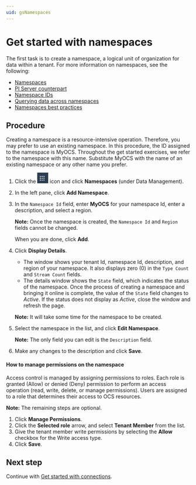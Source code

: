 ```yaml
---
uid: gsNamespaces
---
```



# Get started with namespaces

The first task is to create a namespace, a logical unit of organization for data within a tenant. For more information on namespaces, see the following:

- [Namespaces](xref:ccNamespaces)
- [PI Server counterpart](xref:ccNamespaces#pi-server-counterpart) 
- [Namespace IDs](xref:ccNamespaces#namespace-ids)
- [Querying data across namespaces](xref:ccNamespaces#querying-data-across-namespaces)
- [Namespaces best practices](xref:bpNamespaces)

## Procedure

Creating a namespace is a resource-intensive operation. Therefore, you may prefer to use an existing namespace. In this procedure, the ID assigned to the namespace is MyOCS. Throughout the get started exercises, we refer to the namespace with this name. Substitute MyOCS with the name of an existing namespace or any other name you prefer.

1. Click the ![Menu icon](images/menu-icon.png) icon and click **Namespaces** (under Data Management).


2. In the left pane, click **Add Namespace**. 

3. In the `Namespace Id` field, enter **MyOCS** for your namespace Id, enter a description, and select a region. 

   **Note:** Once the namespace is created, the `Namespace Id` and `Region` fields cannot be changed.

   When you are done, click **Add**.

4. Click **Display Details**.  

   - The window shows your tenant Id, namespace Id, description, and region of your namespace. It also displays zero (0) in the `Type Count` and `Stream Count` fields.  
   - The details window shows the `State` field, which indicates the status of the namespace. Once the process of creating a namespace and bringing it online is complete, the value of the `State` field changes to *Active*. If the status does not display as *Active*, close the window and refresh the page. 

    **Note:** It will take some time for the namespace to be created. 

   <!-- LA: What is the status while the namespace is being set up? Can we give them an estimate of how long it might take for the namespace status to change to Active? Follow up with Derek. -->

5. Select the namespace in the list, and click **Edit Namespace**.  

   **Note:** The only field you can edit is the `Description` field.

6. Make any changes to the description and click **Save**.

#### How to manage permissions on the namespace

<!-- DB: I think it makes sense to have that discussion as part of the Roles discussion, since that's the explicit purpose of Roles. But agreed it shouldn't be repeated in every page. --><!-- LA: I will make a pass through all the topics once we've created the Roles topic. -->

Access control is managed by assigning permissions to roles. Each role is granted (Allow) or denied (Deny) permission to perform an access operation (read, write, delete, or manage permissions). Users are assigned to a role that determines their access to OCS resources. 

**Note:** The remaining steps are optional. 

1. Click **Manage Permissions**.
2. Click the **Selected role** arrow, and select **Tenant Member** from the list.
3. Give the tenant member write permissions by selecting the **Allow** checkbox for the Write access type.
4. Click **Save**.

## Next step

Continue with [Get started with connections](xref:gsConnections).